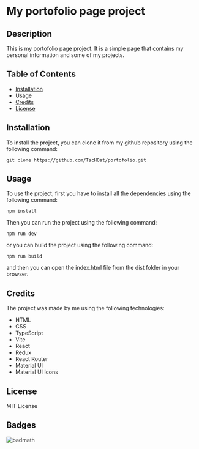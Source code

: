# My portofolio page project
## Description
This is my portofolio page project. It is a simple page that contains my personal information and some of my projects.
## Table of Contents
* [Installation](#installation)
* [Usage](#usage)
* [Credits](#credits)
* [License](#license)
## Installation
To install the project, you can clone it from my github repository using the following command:
```
git clone https://github.com/TscHOat/portofolio.git
```
## Usage
To use the project, first you have to install all the dependencies using the following command:
```
npm install
```
Then you can run the project using the following command:
```
npm run dev
```
or you can build the project using the following command:
```
npm run build
```
and then you can open the index.html file from the dist folder in your browser.

## Credits
The project was made by me using the following technologies:
* HTML
* CSS
* TypeScript
* Vite
* React
* Redux
* React Router
* Material UI
* Material UI Icons


## License
MIT License
## Badges
![badmath](https://img.shields.io/github/languages/top/nielsenjared/badmath)